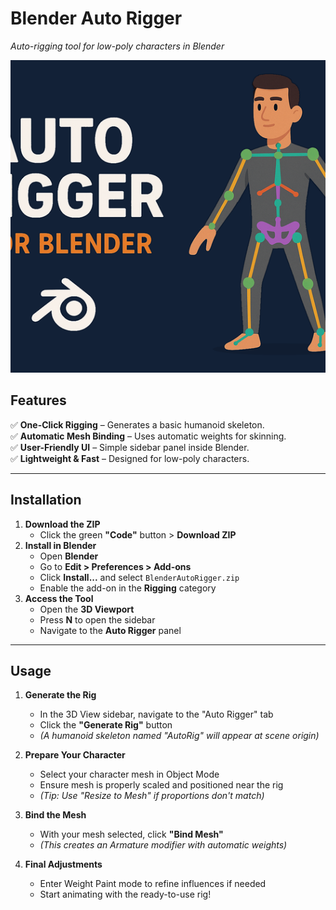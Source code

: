 #  Blender Auto Rigger  
_Auto-rigging tool for low-poly characters in Blender_

<img src="BlenderAutoRigger.png" style="width: 1000px; height: 500px; object-fit: cover;">

##  Features  
 ✅ **One-Click Rigging** – Generates a basic humanoid skeleton.  
 ✅ **Automatic Mesh Binding** – Uses automatic weights for skinning.  
 ✅ **User-Friendly UI** – Simple sidebar panel inside Blender.  
 ✅ **Lightweight & Fast** – Designed for low-poly characters.  

---

##  Installation  
1. **Download the ZIP**  
   - Click the green **"Code"** button > **Download ZIP**  
2. **Install in Blender**  
   - Open **Blender**  
   - Go to **Edit > Preferences > Add-ons**  
   - Click **Install...** and select `BlenderAutoRigger.zip`  
   - Enable the add-on in the **Rigging** category  
3. **Access the Tool**  
   - Open the **3D Viewport**  
   - Press **N** to open the sidebar  
   - Navigate to the **Auto Rigger** panel  

---

##  Usage  
1. **Generate the Rig**  
   - In the 3D View sidebar, navigate to the "Auto Rigger" tab  
   - Click the **"Generate Rig"** button  
   - *(A humanoid skeleton named "AutoRig" will appear at scene origin)*

2. **Prepare Your Character**  
   - Select your character mesh in Object Mode  
   - Ensure mesh is properly scaled and positioned near the rig  
   - *(Tip: Use "Resize to Mesh" if proportions don't match)*

3. **Bind the Mesh**  
   - With your mesh selected, click **"Bind Mesh"**  
   - *(This creates an Armature modifier with automatic weights)*

4. **Final Adjustments**  
   - Enter Weight Paint mode to refine influences if needed  
   - Start animating with the ready-to-use rig!